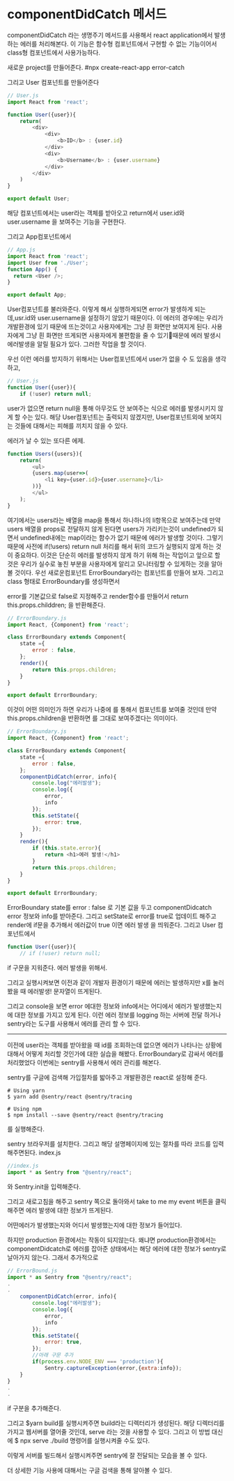 # componentDidCatch 메서드
componentDidCatch 라는 생명주기 메서드를 사용해서 react application에서 발생하는 에러를 처리해본다.
이 기능은 함수형 컴포넌트에서 구현할 수 없는 기능이어서 class형 컴포넌트에서 사용가능하다.

새로운 project를 만들어준다.
#npx create-react-app error-catch

그리고 User 컴포넌트를 만들어준다
```js
// User.js
import React from 'react';

function User({user}){
    return(
        <div>
            <div>
                <b>ID</b> : {user.id}
            </div>
            <div>
                <b>Username</b> : {user.username}
            </div>
        </div>
    )
}

export default User;
```

해당 컴포넌트에서는 user라는 객체를 받아오고 return에서 user.id와 user.username 을 보여주는 기능을 구현한다.

그리고 App컴포넌트에서 
```js
// App.js
import React from 'react';
import User from './User';
function App() {
  return <User />;
}

export default App;

```
User컴포넌트를 불러와준다.
이렇게 해서 실행하게되면 error가 발생하게 되는데,usr.id와 user.username을 설정하기 않았기 때문이다. 이 에러의 경우에는 우리가 개발환경에 있기 때문에 뜨는것이고 사용자에게는 그냥 흰 화면만 보여지게 된다.
사용자에게 그냥 흰 화면만 뜨게되면 사용자에게 불편함을 줄 수 있기때문에 에러 발생시 에러발생을 알릴 필요가 있다. 그러한 작업을 할 것이다.

우선 이런 에러를 방지하기 위해서는 User컴포넌트에서 user가 없을 수 도 있음을 생각하고,
```js
// User.js
function User({user}){
    if (!user) return null;
```
user가 없으면 return null을 통해 아무것도 안 보여주는 식으로 에러를 발생시키지 않게 할 수는 있다.
해당 User컴포넌트는 출력되지 않겠지만, User컴포넌트외에 보여지는 것들에 대해서는 피해를 끼치지 않을 수 있다.

에러가 날 수 있는 또다른 에제.
```js
function Users({users}){
    return(
        <ul>
        {users.map(user=>(
            <li key={user.id}>{user.username}</li>     
        ))}
        </ul>
    );
}
```
여기에서는 users라는 배열을 map을 통해서 하나하나의 li항목으로 보여주는데 만약 users 배열을 props로 전달하지 않게 된다면 users가 가리키는것이 undefined가 되면서 undefined내에는 map이라는 함수가 없기 때문에 에러가 발생할 것이다.
그렇기 때문에 사전에 if(!users) return null 처리를 해서 뒤의 코드가 실행되지 않게 하는 것이 중요하다.
이것은 단순히 에러를 발생하지 않게 하기 위해 하는  작업이고 앞으로 할 것은 우리가 실수로 놓친 부분을 사용자에게 알리고 모니터링할 수 있게하는 것을 알아볼 것이다.
우선 새로운컴포넌트 ErrorBoundary라는 컴포넌트를 만들어 보자.
그리고 class 형태로 ErrorBoundary를 생성하면서 

error를 기본값으로 false로 지정해주고
render함수를 만들어서 return this.props.childdren;
을 반환해준다.
```js
// ErrorBoundary.js
import React, {Component} from 'react';

class ErrorBoundary extends Component{
    state ={
        error : false,
    };
    render(){
        return this.props.children;
    }
}

export default ErrorBoundary;
```

이것이 어떤 의미인가 하면
우리가 나중에
<ErrorBoundary>
    <User />
</ErrorBoundary>
를 통해서 컴포넌트를 보여줄 것인데 만약 this.props.children을 반환하면 <User /> 를 그대로 보여주겠다는 의미이다.

```js
// ErrorBoundary.js
import React, {Component} from 'react';

class ErrorBoundary extends Component{
    state ={
        error : false,
    };
    componentDidCatch(error, info){
        console.log("에러발생");
        console.log({
            error,
            info
        });
        this.setState({
            error: true,
        });
    }
    render(){
        if (this.state.error){
            return <h1>에러 발생!</h1>
        }
        return this.props.children;
    }
}

export default ErrorBoundary;
```

ErrorBoundary
state를 error : false 로 기본 값을 두고 
componentDidcatch error 정보와 info를 받아준다.
그리고 setState로 error를 true로 업데이트 해주고
render에 if문을 추가해서 에러값이 true 이면 에러 발생 을 띄워준다.
그리고 
User 컴포넌트에서 
```js
function User({user}){
    // if (!user) return null;
```
if 구문을 지워준다. 에러 발생을 위해서.

그리고 실행시켜보면 이전과 같이 개발자 환경이기 때문에 에러는 발생하지만 x를 눌러봤을 때 에러발생! 문자열이 뜨게된다.

그리고 console을 보면 error 에대한 정보와 info에서는 어디에서 에러가 발생했는지에 대한 정보를 가지고 있게 된다.
이런 에러 정보를 logging 하는 서버에 전달 하거나 sentry라는 도구를 사용해서 에러를 관리 할 수 있다.

---

이전에 user라는 객체를 받아왔을 때 id를 조회하는데 없으면 에러가 나타나는 상황에 대해서 어떻게 처리할 것인가에 대한 실습을 해봤다.
ErrorBoundary로 감싸서 에러를 처리했었다 이번에는 sentry를 사용해서 에러 관리를 해본다.

sentry를 구글에 검색해 가입절차를 밟아주고 개발환경은 react로 설정해 준다.

```
# Using yarn
$ yarn add @sentry/react @sentry/tracing

# Using npm
$ npm install --save @sentry/react @sentry/tracing
```
를 실행해준다.

sentry 브라우저를 설치한다.
그리고 
해당 설명페이지에 있는 절차를 따라 코드를 입력해주면된다.
index.js
```js
//index.js
import * as Sentry from "@sentry/react";

```
와 Sentry.init을 입력해준다.

그리고 새로고침을 해주고 sentry 쪽으로 돌아와서 take to me my event 버튼을 클릭해주면 에러 발생에 대한 정보가 뜨게된다.

어떤에러가 발생했는지와 어디서 발생했는지에 대한 정보가 들어있다.

하지만 production 환경에서는 작동이 되지않는다. 왜냐면 production환경에서는 componentDidcatch로 에러를 잡아준 상태에서는 해당 에러에 대한 정보가 sentry로 날아가지 않는다.
그래서 추가적으로 
```js
// ErrorBound.js
import * as Sentry from "@sentry/react";
.
.
    componentDidCatch(error, info){
        console.log("에러발생");
        console.log({
            error,
            info
        });
        this.setState({
            error: true,
        });
        //아래 구문 추가
        if(process.env.NODE_ENV === 'production'){
            Sentry.captureException(error,{extra:info});
    }
}
.
.
```
if 구분을 추가해준다.

그리고 $yarn build를 실행시켜주면 build라는 디렉터리가 생성된다. 해당 디렉터리를 가지고 웹서버를 열어줄 것인데, serve 라는 것을 사용할 수 있다.
그리고 이 방법 대신에
$ npx serve ./build
명령어를 실행시켜줄 수도 있다.

이렇게 서버를 빌드해서 실행시켜주면 sentry에 잘 전달되는 모습을 볼 수 있다.

더 상세한 기능 사용에 대해서는 구글 검색을 통해 알아볼 수 있다.
